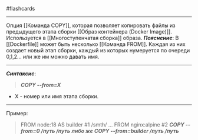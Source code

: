 #flashcards
***
Опция [[Команда COPY]], которая позволяет копировать файлы из предыдущего этапа сборки [[Образ контейнера (Docker Image)]]. Используется в [[Многоступенчатая сборка]] образа.
***Пояснение***:
	В [[Dockerfile]] может быть несколько [[Команда FROM]]. Каждая из них создает новый этап сборки, каждый из которых нумеруется по очереди 0,1,2... или же им можно давать имя.
***
***Синтаксис***:
>***COPY --from=X***
- X - номер или имя этапа сборки.
***
Пример:
>FROM node:18 AS builder  #1
>/smth/
>...
>FROM nginx:alpine               #2
>***COPY --from=0 /путь /путь***
>***либо же***
>***COPY --from=builder /путь /путь***
<!--SR:!2025-10-04,5,230-->